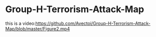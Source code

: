 # Group-H-Terrorism-Attack-Map

this is a video:https://github.com/Avectoi/Group-H-Terrorism-Attack-Map/blob/master/Figure2.mp4
